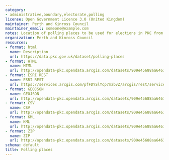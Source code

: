 ```yaml
---
category:
- administrative,boundary,electorate,polling
license: Open Government Licence 3.0 (United Kingdom)
maintainer: Perth and Kinross Council
maintainer_email: someone@example.com
notes: Location of polling places to be used for elections in PKC from 2011 onwards.
organization: Perth and Kinross Council
resources:
- format: html
  name: Description
  url: https://data.pkc.gov.uk/dataset/polling-places
- format: HTML
  name: HTML
  url: http://opendata-pkc.opendata.arcgis.com/datasets/909e45688aa646199cad8e8616ddef7a_0
- format: ESRI REST
  name: ESRI REST
  url: https://services.arcgis.com/pfFDYSlYcp7mabvZ/arcgis/rest/services/Polling_places/FeatureServer/0
- format: GEOJSON
  name: GEOJSON
  url: http://opendata-pkc.opendata.arcgis.com/datasets/909e45688aa646199cad8e8616ddef7a_0.geojson
- format: CSV
  name: CSV
  url: http://opendata-pkc.opendata.arcgis.com/datasets/909e45688aa646199cad8e8616ddef7a_0.csv
- format: KML
  name: KML
  url: http://opendata-pkc.opendata.arcgis.com/datasets/909e45688aa646199cad8e8616ddef7a_0.kml
- format: ZIP
  name: ZIP
  url: http://opendata-pkc.opendata.arcgis.com/datasets/909e45688aa646199cad8e8616ddef7a_0.zip
schema: default
title: Polling places
---
```

